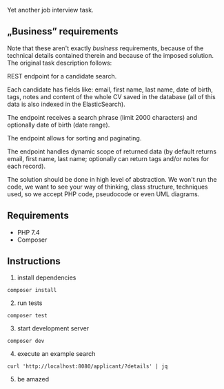 Yet another job interview task.

## „Business” requirements

Note that these aren't exactly _business_ requirements, because of the technical
details contained therein and because of the imposed solution. The original task
description follows:

REST endpoint for a candidate search.

Each candidate has fields like: email, first name, last name, date of
birth, tags, notes and content of the whole CV saved in the database (all
of this data is also indexed in the ElasticSearch).

The endpoint receives a search phrase (limit 2000 characters) and
optionally date of birth (date range).

The endpoint allows for sorting and paginating.

The endpoint handles dynamic scope of returned data (by default returns
email, first name, last name; optionally can return tags and/or notes for
each record).

The solution should be done in high level of abstraction. We won't run the
code, we want to see your way of thinking, class structure, techniques
used, so we accept PHP code, pseudocode or even UML diagrams.

## Requirements

- PHP 7.4
- Composer

## Instructions

1. install dependencies
```
composer install
```

2. run tests
```
composer test
```

3. start development server
```
composer dev
```

4. execute an example search
```
curl 'http://localhost:8080/applicant/?details' | jq
```

5. be amazed
